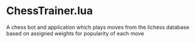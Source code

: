# ChessTrainer.lua

A chess bot and application which plays moves from the lichess database based on assigned weights for popularity of each move